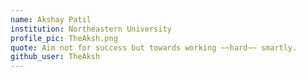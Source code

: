 ```yaml
---
name: Akshay Patil
institution: Northeastern University
profile_pic: TheAksh.png
quote: Aim not for success but towards working ~~hard~~ smartly.
github_user: TheAksh
---
```

